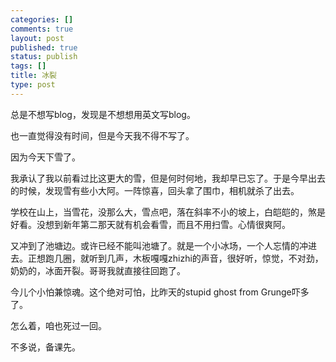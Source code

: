 ```yaml
--- 
categories: []
comments: true
layout: post
published: true
status: publish
tags: []
title: 冰裂
type: post
---
```

<div id="msgcns!3725CC0EE38B1F6!130" class="bvMsg">总是不想写blog，发现是不想想用英文写blog。

也一直觉得没有时间，但是今天我不得不写了。

因为今天下雪了。


我承认了我以前看过比这更大的雪，但是何时何地，我却早已忘了。于是今早出去的时候，发现雪有些小大阿。一阵惊喜，回头拿了围巾，相机就杀了出去。


学校在山上，当雪花，没那么大，雪点吧，落在斜率不小的坡上，白皑皑的，煞是好看。没想到新年第二那天就有机会看雪，而且不用扫雪。心情很爽阿。


又冲到了池塘边。或许已经不能叫池塘了。就是一个小冰场，一个人忘情的冲进去。正想跑几圈，就听到几声，木板嘎嘎zhizhi的声音，很好听，惊觉，不对劲，奶奶的，冰面开裂。哥哥我就直接往回跑了。


今儿个小怕兼惊魂。这个绝对可怕，比昨天的stupid ghost from Grunge吓多了。


怎么着，咱也死过一回。

不多说，备课先。</div>
